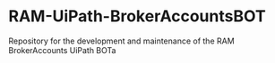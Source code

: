 # RAM-UiPath-BrokerAccountsBOT
Repository for the development and maintenance of the RAM BrokerAccounts UiPath BOTa
